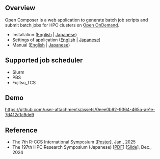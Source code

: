 ## Overview

Open Composer is a web application to generate batch job scripts and submit batch jobs for HPC clusters on [Open OnDemand](https://openondemand.org/).

- Installation ([English](./docs/INSTALL_en.md) | [Japanese](./docs/INSTALL_ja.md))
- Settings of application ([English](./docs/APP_en.md)  | [Japanese](./docs/APP_ja.md))
- Manual ([English](./docs/MANUAL_en.md) | [Japanese](./docs/MANUAL_ja.md))

## Supported job scheduler
- Slurm
- PBS
- Fujitsu_TCS

## Demo
https://github.com/user-attachments/assets/0eee0b62-9364-465a-ae1e-7d412c1c9de9

## Reference
- The 7th R-CCS International Symposium [[Poster](https://mnakao.net/data/2025/RCCS.pdf)], Jan., 2025
- The 197th HPC Research Symposium (Japanese) [[PDF](https://mnakao.net/data/2024/HPC197.pdf)] [[Slide](https://mnakao.net/data/2024/HPC197-slide.pdf)], Dec., 2024
